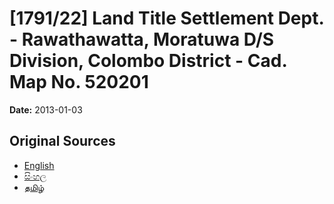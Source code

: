 # [1791/22] Land Title Settlement Dept. - Rawathawatta, Moratuwa D/S Division, Colombo District - Cad. Map No. 520201

**Date:** 2013-01-03

## Original Sources

- [English](https://documents.gov.lk/view/extra-gazettes/2013/1/1791-22_E.pdf)
- [සිංහල](https://documents.gov.lk/view/extra-gazettes/2013/1/1791-22_S.pdf)
- [தமிழ்](https://documents.gov.lk/view/extra-gazettes/2013/1/1791-22_T.pdf)
